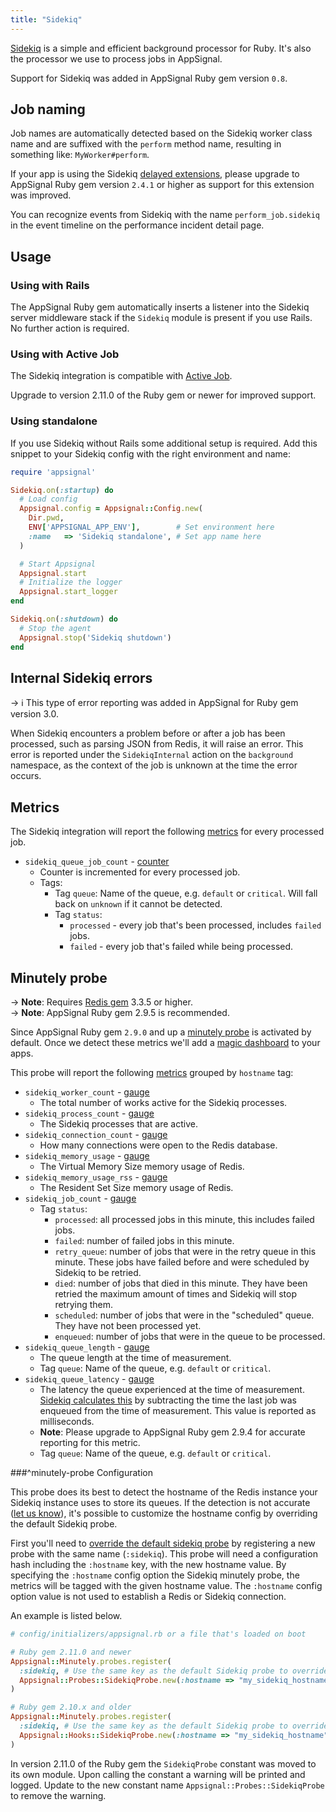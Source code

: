 ```yaml
---
title: "Sidekiq"
---
```


[Sidekiq](http://sidekiq.org) is a simple and efficient background processor for Ruby. It's also the processor we use to process jobs in AppSignal.

Support for Sidekiq was added in AppSignal Ruby gem version `0.8`.

## Job naming

Job names are automatically detected based on the Sidekiq worker class name and are suffixed with the `perform` method name, resulting in something like: `MyWorker#perform`.

If your app is using the Sidekiq [delayed extensions](https://github.com/mperham/sidekiq/wiki/Delayed-extensions), please upgrade to AppSignal Ruby gem version `2.4.1` or higher as support for this extension was improved.

You can recognize events from Sidekiq with the name `perform_job.sidekiq` in the event timeline on the performance incident detail page.

## Usage

### Using with Rails

The AppSignal Ruby gem automatically inserts a listener into the Sidekiq server middleware stack if the `Sidekiq` module is present if you use Rails. No further action is required.

### Using with Active Job

The Sidekiq integration is compatible with [Active Job](active-job.html).

Upgrade to version 2.11.0 of the Ruby gem or newer for improved support.

### Using standalone

If you use Sidekiq without Rails some additional setup is required. Add this snippet to your Sidekiq config with the right environment and name:

```ruby
require 'appsignal'

Sidekiq.on(:startup) do
  # Load config
  Appsignal.config = Appsignal::Config.new(
    Dir.pwd,
    ENV['APPSIGNAL_APP_ENV'],        # Set environment here
    :name   => 'Sidekiq standalone', # Set app name here
  )

  # Start Appsignal
  Appsignal.start
  # Initialize the logger
  Appsignal.start_logger
end

Sidekiq.on(:shutdown) do
  # Stop the agent
  Appsignal.stop('Sidekiq shutdown')
end
```

## Internal Sidekiq errors

-> ℹ️ This type of error reporting was added in AppSignal for Ruby gem version 3.0.

When Sidekiq encounters a problem before or after a job has been processed, such as parsing JSON from Redis, it will raise an error. This error is reported under the `SidekiqInternal` action on the `background` namespace, as the context of the job is unknown at the time the error occurs.

## Metrics

The Sidekiq integration will report the following [metrics](/metrics/custom.html) for every processed job.

- `sidekiq_queue_job_count` - [counter](/metrics/custom.html#counter)
  - Counter is incremented for every processed job.
  - Tags:
      - Tag `queue`: Name of the queue, e.g. `default` or `critical`. Will fall back on `unknown` if it cannot be detected.
      - Tag `status`:
          - `processed` - every job that's been processed, includes `failed` jobs.
          - `failed` - every job that's failed while being processed.

## Minutely probe

-> **Note**: Requires [Redis gem](https://rubygems.org/gems/redis/) 3.3.5 or higher.  
-> **Note**: AppSignal Ruby gem 2.9.5 is recommended.

Since AppSignal Ruby gem `2.9.0` and up a [minutely probe](/ruby/instrumentation/minutely-probes.html) is activated by default. Once we detect these metrics we'll add a [magic dashboard](https://blog.appsignal.com/2019/03/27/magic-dashboards.html) to your apps.

This probe will report the following [metrics](/metrics/custom.html) grouped by `hostname` tag:

- `sidekiq_worker_count` - [gauge](/metrics/custom.html#gauge)
  - The total number of works active for the Sidekiq processes.
- `sidekiq_process_count` - [gauge](/metrics/custom.html#gauge)
  - The Sidekiq processes that are active.
- `sidekiq_connection_count` - [gauge](/metrics/custom.html#gauge)
  - How many connections were open to the Redis database.
- `sidekiq_memory_usage` - [gauge](/metrics/custom.html#gauge)
  - The Virtual Memory Size memory usage of Redis.
- `sidekiq_memory_usage_rss` - [gauge](/metrics/custom.html#gauge)
  - The Resident Set Size memory usage of Redis.
- `sidekiq_job_count` - [gauge](/metrics/custom.html#gauge)
  - Tag `status`:
      - `processed`: all processed jobs in this minute, this includes failed jobs.
      - `failed`: number of failed jobs in this minute.
      - `retry_queue`: number of jobs that were in the retry queue in this minute. These jobs have failed before and were scheduled by Sidekiq to be retried.
      - `died`: number of jobs that died in this minute. They have been retried the maximum amount of times and Sidekiq will stop retrying them.
      - `scheduled`: number of jobs that were in the "scheduled" queue. They have not been processed yet.
      - `enqueued`: number of jobs that were in the queue to be processed.
- `sidekiq_queue_length` - [gauge](/metrics/custom.html#gauge)
  - The queue length at the time of measurement.
  - Tag `queue`: Name of the queue, e.g. `default` or `critical`.
- `sidekiq_queue_latency` - [gauge](/metrics/custom.html#gauge)
  - The latency the queue experienced at the time of measurement. [Sidekiq calculates this](https://github.com/mperham/sidekiq/wiki/API) by subtracting the time the last job was enqueued from the time of measurement. This value is reported as milliseconds.
  - **Note**: Please upgrade to AppSignal Ruby gem 2.9.4 for accurate reporting for this metric.
  - Tag `queue`: Name of the queue, e.g. `default` or `critical`.

###^minutely-probe Configuration

This probe does its best to detect the hostname of the Redis instance your Sidekiq instance uses to store its queues. If the detection is not accurate ([let us know](mailto:support@appsignal.com)), it's possible to customize the hostname config by overriding the default Sidekiq probe.

First you'll need to [override the default sidekiq probe](/ruby/instrumentation/minutely-probes.html#overriding-default-probes) by registering a new probe with the same name (`:sidekiq`). This probe will need a configuration hash including the `:hostname` key, with the new hostname value. By specifying the `:hostname` config option the Sidekiq minutely probe, the metrics will be tagged with the given hostname value. The `:hostname` config option value is not used to establish a Redis or Sidekiq connection.

An example is listed below.

```ruby
# config/initializers/appsignal.rb or a file that's loaded on boot

# Ruby gem 2.11.0 and newer
Appsignal::Minutely.probes.register(
  :sidekiq, # Use the same key as the default Sidekiq probe to override it
  Appsignal::Probes::SidekiqProbe.new(:hostname => "my_sidekiq_hostname")
)

# Ruby gem 2.10.x and older
Appsignal::Minutely.probes.register(
  :sidekiq, # Use the same key as the default Sidekiq probe to override it
  Appsignal::Hooks::SidekiqProbe.new(:hostname => "my_sidekiq_hostname")
)
```

In version 2.11.0 of the Ruby gem the `SidekiqProbe` constant was moved to its own module. Upon calling the constant a warning will be printed and logged. Update to the new constant name `Appsignal::Probes::SidekiqProbe` to remove the warning.
